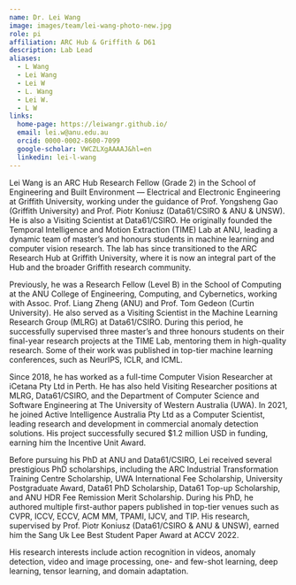 ```yaml
---
name: Dr. Lei Wang
image: images/team/lei-wang-photo-new.jpg
role: pi
affiliation: ARC Hub & Griffith & D61
description: Lab Lead
aliases:
  - L Wang
  - Lei Wang
  - Lei W
  - L. Wang
  - Lei W.
  - L W
links:
  home-page: https://leiwangr.github.io/
  email: lei.w@anu.edu.au
  orcid: 0000-0002-8600-7099
  google-scholar: VWCZLXgAAAAJ&hl=en
  linkedin: lei-l-wang
---
```


Lei Wang is an ARC Hub Research Fellow (Grade 2) in the School of Engineering and Built Environment — Electrical and Electronic Engineering at Griffith University, working under the guidance of Prof. Yongsheng Gao (Griffith University) and Prof. Piotr Koniusz (Data61/CSIRO & ANU & UNSW). He is also a Visiting Scientist at Data61/CSIRO. He originally founded the Temporal Intelligence and Motion Extraction (TIME) Lab at ANU, leading a dynamic team of master’s and honours students in machine learning and computer vision research. The lab has since transitioned to the ARC Research Hub at Griffith University, where it is now an integral part of the Hub and the broader Griffith research community.

Previously, he was a Research Fellow (Level B) in the School of Computing at the ANU College of Engineering, Computing, and Cybernetics, working with Assoc. Prof. Liang Zheng (ANU) and Prof. Tom Gedeon (Curtin University). He also served as a Visiting Scientist in the Machine Learning Research Group (MLRG) at Data61/CSIRO. During this period, he successfully supervised three master’s and three honours students on their final-year research projects at the TIME Lab, mentoring them in high-quality research. Some of their work was published in top-tier machine learning conferences, such as NeurIPS, ICLR, and ICML.

Since 2018, he has worked as a full-time Computer Vision Researcher at iCetana Pty Ltd in Perth. He has also held Visiting Researcher positions at MLRG, Data61/CSIRO, and the Department of Computer Science and Software Engineering at The University of Western Australia (UWA). In 2021, he joined Active Intelligence Australia Pty Ltd as a Computer Scientist, leading research and development in commercial anomaly detection solutions. His project successfully secured $1.2 million USD in funding, earning him the Incentive Unit Award.

Before pursuing his PhD at ANU and Data61/CSIRO, Lei received several prestigious PhD scholarships, including the ARC Industrial Transformation Training Centre Scholarship, UWA International Fee Scholarship, University Postgraduate Award, Data61 PhD Scholarship, Data61 Top-up Scholarship, and ANU HDR Fee Remission Merit Scholarship. During his PhD, he authored multiple first-author papers published in top-tier venues such as CVPR, ICCV, ECCV, ACM MM, TPAMI, IJCV, and TIP. His research, supervised by Prof. Piotr Koniusz (Data61/CSIRO & ANU & UNSW), earned him the Sang Uk Lee Best Student Paper Award at ACCV 2022.

His research interests include action recognition in videos, anomaly detection, video and image processing, one- and few-shot learning, deep learning, tensor learning, and domain adaptation.
